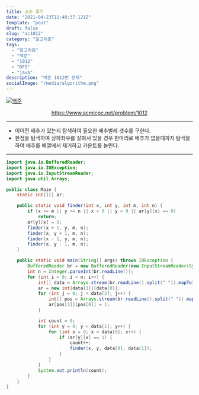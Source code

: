 ```yaml
---
title: 소수 찾기
date: "2021-04-23T11:40:37.121Z"
template: "post"
draft: false
slug: "ac1012"
category: "알고리즘"
tags:
  - "알고리즘"
  - "백준"
  - "1012"
  - "DFS"
  - "java"
description: "백준 1012번 문제"
socialImage: "/media/algorithm.png"
---
```


[![백준](https://d2gd6pc034wcta.cloudfront.net/images/logo@2x.png)](https://www.acmicpc.net/problem/1012)
<div style="text-align:center"><a href="https://www.acmicpc.net/problem/1012">https://www.acmicpc.net/problem/1012</a></div>

---

- 이어진 배추가 있는지 탐색하여 필요한 배추벌레 갯수를 구한다.
- 한점을 탐색하여 상하좌우를 살펴서 있을 경우 한마리로 배추가 없을때까지 탐색을 하여 배추를 배열에서 제거하고 카운트를 늘린다.

---

```java
import java.io.BufferedReader;
import java.io.IOException;
import java.io.InputStreamReader;
import java.util.Arrays;

public class Main {
    static int[][] ar;

    public static void finder(int x, int y, int m, int n) {
        if (x >= m || y >= n || x < 0 || y < 0 || ar[y][x] == 0)
            return;
        ar[y][x] = 0;
        finder(x + 1, y, m, n);
        finder(x, y + 1, m, n);
        finder(x - 1, y, m, n);
        finder(x, y - 1, m, n);
    }

    public static void main(String[] args) throws IOException {
        BufferedReader br = new BufferedReader(new InputStreamReader(System.in));
        int n = Integer.parseInt(br.readLine());
        for (int i = 0; i < n; i++) {
            int[] data = Arrays.stream(br.readLine().split(" ")).mapToInt(Integer::parseInt).toArray();
            ar = new int[data[1]][data[0]];
            for (int j = 0; j < data[2]; j++) {
                int[] pos = Arrays.stream(br.readLine().split(" ")).mapToInt(Integer::parseInt).toArray();
                ar[pos[1]][pos[0]] = 1;
            }

            int count = 0;
            for (int y = 0; y < data[1]; y++) {
                for (int x = 0; x < data[0]; x++) {
                    if (ar[y][x] == 1) {
                        count++;
                        finder(x, y, data[0], data[1]);
                    }
                }
            }
            System.out.println(count);
        }
    }
}
```